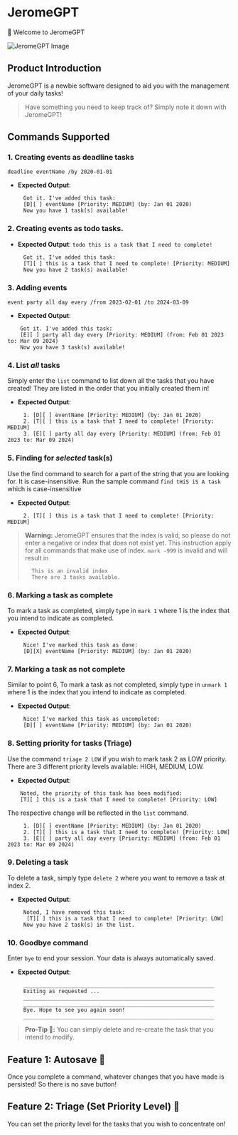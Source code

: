 # JeromeGPT 
👋 Welcome to JeromeGPT

![JeromeGPT Image](https://jerome-j.github.io/ip/Ui.png)

## Product Introduction
JeromeGPT is a newbie software designed to aid you with the management of your daily tasks!

> Have something you need to keep track of? Simply note it down with JeromeGPT!


## Commands Supported
### 1. Creating events as deadline tasks 

`deadline eventName /by 2020-01-01`
- **Expected Output**:

```
	 Got it. I've added this task: 
	 [D][ ] eventName [Priority: MEDIUM] (by: Jan 01 2020)
	 Now you have 1 task(s) available!
```
### 2. Creating events as todo tasks.
- **Expected Output**:
`todo this is a task that I need to complete!`
```
	 Got it. I've added this task:
	 [T][ ] this is a task that I need to complete! [Priority: MEDIUM]
	 Now you have 2 task(s) available!
```
### 3. Adding events
`event party all day every /from 2023-02-01 /to 2024-03-09`
- **Expected Output**:
```angular2html
    Got it. I've added this task:
    [E][ ] party all day every [Priority: MEDIUM] (from: Feb 01 2023 to: Mar 09 2024)
    Now you have 3 task(s) available!
```

### 4. List _all_ tasks
Simply enter the `list` command to list down all the tasks that you have created! 
They are listed in the order that you initially created them in!
- **Expected Output**:
```
	 1. [D][ ] eventName [Priority: MEDIUM] (by: Jan 01 2020)
	 2. [T][ ] this is a task that I need to complete! [Priority: MEDIUM]
	 3. [E][ ] party all day every [Priority: MEDIUM] (from: Feb 01 2023 to: Mar 09 2024)
```

### 5. Finding for _selected_ task(s)
Use the find command to search for a part of the string that you are looking for. It is case-insensitive.
Run the sample command `find tHiS iS A task` which is case-insensitive

- **Expected Output**:
```angular2html
	 2. [T][ ] this is a task that I need to complete! [Priority: MEDIUM]
```

> **Warning:** JeromeGPT ensures that the index is valid, so please do not enter a negative or index that does not exist yet. 
> This instruction apply for all commands that make use of index.
> `mark -999` is invalid and will result in 
> ```angular2html
>   This is an invalid index
>   There are 3 tasks available.
> ```


### 6. Marking a task as complete
To mark a task as completed, simply type in `mark 1` where 1 is the index that you intend to indicate as completed.
- **Expected Output**:
```angular2html
	 Nice! I've marked this task as done:
	 [D][X] eventName [Priority: MEDIUM] (by: Jan 01 2020)
```
### 7. Marking a task as not complete
Similar to point 6, To mark a task as not completed, simply type in `unmark 1` where 1 is the index that you intend to indicate as completed.
- **Expected Output**:
```angular2html
	 Nice! I've marked this task as uncompleted:
	 [D][ ] eventName [Priority: MEDIUM] (by: Jan 01 2020)
```


### 8. Setting priority for tasks (Triage)
Use the command `triage 2 LOW` if you wish to mark task 2 as LOW priority. 
There are 3 different priority levels available: HIGH, MEDIUM, LOW.
- **Expected Output**:
```angular2html
    Noted, the priority of this task has been modified:
    [T][ ] this is a task that I need to complete! [Priority: LOW]
```
The respective change will be reflected in the `list` command.
```
	 1. [D][ ] eventName [Priority: MEDIUM] (by: Jan 01 2020)
	 2. [T][ ] this is a task that I need to complete! [Priority: LOW]
	 3. [E][ ] party all day every [Priority: MEDIUM] (from: Feb 01 2023 to: Mar 09 2024)
```

### 9. Deleting a task
To delete a task, simply type `delete 2` where you want to remove a task at index 2.
- **Expected Output**:
```
	 Noted, I have removed this task:
	  [T][ ] this is a task that I need to complete! [Priority: LOW]
	 Now you have 2 task(s) in the list.
```
### 10. Goodbye command
Enter `bye` to end your session. Your data is always automatically saved.
- **Expected Output**:
```
	 ____________________________________________________________
	 Exiting as requested ...
	 ____________________________________________________________
	 ____________________________________________________________
	 Bye. Hope to see you again soon!
	 ____________________________________________________________
```

> **Pro-Tip 🎩:** You can simply delete and re-create the task that you intend to modify.

## Feature 1: Autosave 💾
Once you complete a command, whatever changes that you have made is persisted!
So there is no save button!

## Feature 2: Triage (Set Priority Level) 🏥
You can set the priority level for the tasks that you wish to concentrate on!

